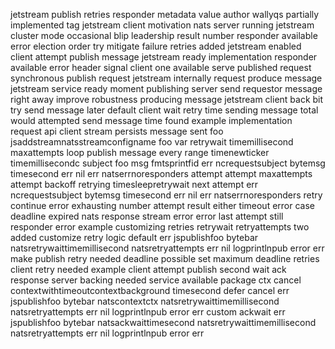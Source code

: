 jetstream publish retries responder metadata value author wallyqs partially implemented tag jetstream client motivation nats server running jetstream cluster mode occasional blip leadership result number responder available error election order try mitigate failure retries added jetstream enabled client attempt publish message jetstream ready implementation responder available error header signal client one available serve published request synchronous publish request jetstream internally request produce message jetstream service ready moment publishing server send requestor message right away improve robustness producing message jetstream client back bit try send message later default client wait retry time sending message total would attempted send message time found example implementation request api client stream persists message sent foo jsaddstreamnatsstreamconfigname foo var retrywait timemillisecond maxattempts loop publish message every range timenewticker timemillisecondc subject foo msg fmtsprintfid err ncrequestsubject bytemsg timesecond err nil err natserrnoresponders attempt attempt maxattempts attempt backoff retrying timesleepretrywait next attempt err ncrequestsubject bytemsg timesecond err nil err natserrnoresponders retry continue error exhausting number attempt result either timeout error case deadline expired nats response stream error error last attempt still responder error example customizing retries retrywait retryattempts two added customize retry logic default err jspublishfoo bytebar natsretrywaittimemillisecond natsretryattempts err nil logprintlnpub error err make publish retry needed deadline possible set maximum deadline retries client retry needed example client attempt publish second wait ack response server backing needed service available package ctx cancel contextwithtimeoutcontextbackground timesecond defer cancel err jspublishfoo bytebar natscontextctx natsretrywaittimemillisecond natsretryattempts err nil logprintlnpub error err custom ackwait err jspublishfoo bytebar natsackwaittimesecond natsretrywaittimemillisecond natsretryattempts err nil logprintlnpub error err